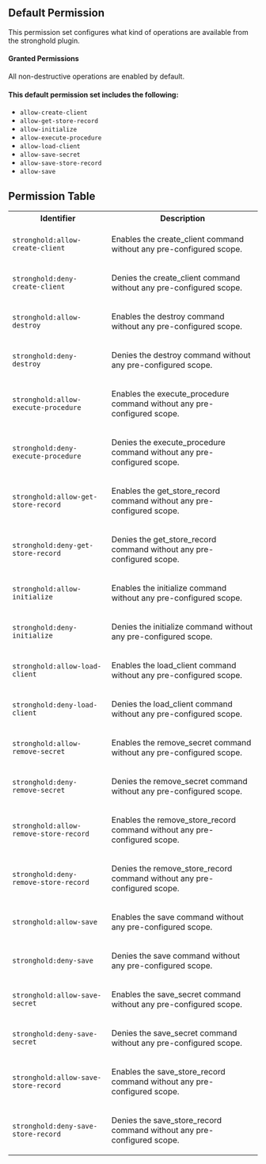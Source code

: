 ## Default Permission

This permission set configures what kind of
operations are available from the stronghold plugin.

#### Granted Permissions

All non-destructive operations are enabled by default.

#### This default permission set includes the following:

- `allow-create-client`
- `allow-get-store-record`
- `allow-initialize`
- `allow-execute-procedure`
- `allow-load-client`
- `allow-save-secret`
- `allow-save-store-record`
- `allow-save`

## Permission Table

<table>
<tr>
<th>Identifier</th>
<th>Description</th>
</tr>


<tr>
<td>

`stronghold:allow-create-client`

</td>
<td>

Enables the create_client command without any pre-configured scope.

</td>
</tr>

<tr>
<td>

`stronghold:deny-create-client`

</td>
<td>

Denies the create_client command without any pre-configured scope.

</td>
</tr>

<tr>
<td>

`stronghold:allow-destroy`

</td>
<td>

Enables the destroy command without any pre-configured scope.

</td>
</tr>

<tr>
<td>

`stronghold:deny-destroy`

</td>
<td>

Denies the destroy command without any pre-configured scope.

</td>
</tr>

<tr>
<td>

`stronghold:allow-execute-procedure`

</td>
<td>

Enables the execute_procedure command without any pre-configured scope.

</td>
</tr>

<tr>
<td>

`stronghold:deny-execute-procedure`

</td>
<td>

Denies the execute_procedure command without any pre-configured scope.

</td>
</tr>

<tr>
<td>

`stronghold:allow-get-store-record`

</td>
<td>

Enables the get_store_record command without any pre-configured scope.

</td>
</tr>

<tr>
<td>

`stronghold:deny-get-store-record`

</td>
<td>

Denies the get_store_record command without any pre-configured scope.

</td>
</tr>

<tr>
<td>

`stronghold:allow-initialize`

</td>
<td>

Enables the initialize command without any pre-configured scope.

</td>
</tr>

<tr>
<td>

`stronghold:deny-initialize`

</td>
<td>

Denies the initialize command without any pre-configured scope.

</td>
</tr>

<tr>
<td>

`stronghold:allow-load-client`

</td>
<td>

Enables the load_client command without any pre-configured scope.

</td>
</tr>

<tr>
<td>

`stronghold:deny-load-client`

</td>
<td>

Denies the load_client command without any pre-configured scope.

</td>
</tr>

<tr>
<td>

`stronghold:allow-remove-secret`

</td>
<td>

Enables the remove_secret command without any pre-configured scope.

</td>
</tr>

<tr>
<td>

`stronghold:deny-remove-secret`

</td>
<td>

Denies the remove_secret command without any pre-configured scope.

</td>
</tr>

<tr>
<td>

`stronghold:allow-remove-store-record`

</td>
<td>

Enables the remove_store_record command without any pre-configured scope.

</td>
</tr>

<tr>
<td>

`stronghold:deny-remove-store-record`

</td>
<td>

Denies the remove_store_record command without any pre-configured scope.

</td>
</tr>

<tr>
<td>

`stronghold:allow-save`

</td>
<td>

Enables the save command without any pre-configured scope.

</td>
</tr>

<tr>
<td>

`stronghold:deny-save`

</td>
<td>

Denies the save command without any pre-configured scope.

</td>
</tr>

<tr>
<td>

`stronghold:allow-save-secret`

</td>
<td>

Enables the save_secret command without any pre-configured scope.

</td>
</tr>

<tr>
<td>

`stronghold:deny-save-secret`

</td>
<td>

Denies the save_secret command without any pre-configured scope.

</td>
</tr>

<tr>
<td>

`stronghold:allow-save-store-record`

</td>
<td>

Enables the save_store_record command without any pre-configured scope.

</td>
</tr>

<tr>
<td>

`stronghold:deny-save-store-record`

</td>
<td>

Denies the save_store_record command without any pre-configured scope.

</td>
</tr>
</table>
